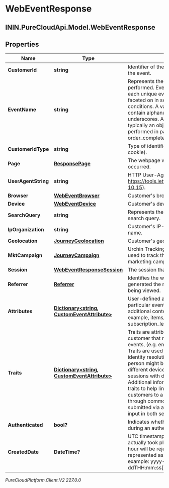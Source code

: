 # WebEventResponse

## ININ.PureCloudApi.Model.WebEventResponse

## Properties

|Name | Type | Description | Notes|
|------------ | ------------- | ------------- | -------------|
| **CustomerId** | **string** | Identifier of the customer in the source of the event. | |
| **EventName** | **string** | Represents the action the customer performed. Event types are created for each unique event name and can be faceted on in segment and outcome conditions. A valid event name must only contain alphanumeric characters and underscores. A good event name is typically an object followed by the action performed in past tense, e.g. page_viewed, order_completed, user_registered. | |
| **CustomerIdType** | **string** | Type of identifier for the customer ID (e.g., cookie). | |
| **Page** | [**ResponsePage**](ResponsePage) | The webpage where the user interaction occurred. | |
| **UserAgentString** | **string** | HTTP User-Agent string (see https://tools.ietf.org/html/rfc1945#section-10.15). | |
| **Browser** | [**WebEventBrowser**](WebEventBrowser) | Customer&#39;s browser. | |
| **Device** | [**WebEventDevice**](WebEventDevice) | Customer&#39;s device. | |
| **SearchQuery** | **string** | Represents the keywords in a customer search query. | [optional] |
| **IpOrganization** | **string** | Customer&#39;s IP-based organization or ISP name. | [optional] |
| **Geolocation** | [**JourneyGeolocation**](JourneyGeolocation) | Customer&#39;s geolocation. | [optional] |
| **MktCampaign** | [**JourneyCampaign**](JourneyCampaign) | Urchin Tracking Module (UTM) parameters used to track the effectiveness of online marketing campaigns. | [optional] |
| **Session** | [**WebEventResponseSession**](WebEventResponseSession) | The session that the event belongs to. | |
| **Referrer** | [**Referrer**](Referrer) | Identifies the web page that originally generated the request for the current page being viewed. | [optional] |
| **Attributes** | [**Dictionary&lt;string, CustomEventAttribute&gt;**](CustomEventAttribute) | User-defined attributes associated with a particular event. These attributes provide additional context about the event. For example, items_in_cart or subscription_level. | |
| **Traits** | [**Dictionary&lt;string, CustomEventAttribute&gt;**](CustomEventAttribute) | Traits are attributes intrinsic to the customer that may be sent in selected events, (e.g. email, lastName, cellPhone). Traits are used to collect information for identity resolution. For example, the same person might be using an application on different devices which might create two sessions with different customerIds. Additional information can be provided as traits to help link those two sessions and customers to a single external contact through common identifiers that were submitted via a form fill, message, or other input in both sessions. | |
| **Authenticated** | **bool?** | Indicates whether the event was produced during an authenticated session. | |
| **CreatedDate** | **DateTime?** | UTC timestamp indicating when the event actually took place, events older than an hour will be rejected. Date time is represented as an ISO-8601 string. For example: yyyy-MM-ddTHH:mm:ss[.mmm]Z | |



_PureCloudPlatform.Client.V2 227.0.0_
